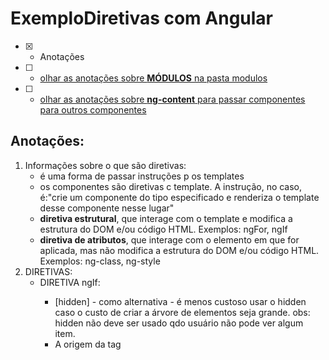# ExemploDiretivas com Angular
- [x] - Anotações
- [ ] - [olhar as anotações sobre <b>MÓDULOS</b> na pasta modulos](https://github.com/RogerioPST/aprendendo-angular/blob/master/meu-primeiro-projeto/modulos/README.MD)
- [ ] - [olhar as anotações sobre <b>ng-content</b> para passar componentes para outros componentes](https://github.com/RogerioPST/aprendendo-angular/blob/master/exemplo-diretivas/ng-content/README.MD)

## Anotações:
<ol>
<li>Informações sobre o que são diretivas:
<ul>
<li>é uma forma de passar instruções p os templates</li>
<li>os componentes são diretivas c template. A instrução, no caso, é:"crie um componente do tipo especificado e renderiza o template desse componente nesse lugar"  
</li>
<li><b>diretiva estrutural</b>, que interage com o template e modifica a estrutura do DOM e/ou código HTML. Exemplos: ngFor, ngIf 
</li>
<li><b>diretiva de atributos</b>, que interage com o elemento em que for aplicada, mas não modifica a estrutura do DOM e/ou código HTML. Exemplos: ng-class, ng-style
</li>
</ul>
</li>

<li>DIRETIVAS:
<ul>
<li>DIRETIVA ngIf: </li>
<ul>
<li>[hidden] - como alternativa - é menos custoso usar o hidden caso o custo de criar a árvore de elementos seja grande. obs: hidden não deve ser usado qdo usuário não pode ver algum item.
</li>
<li>
A origem da tag <template> é a especificação padrão Web Components que está sendo implementada nos browsers. http://webcomponents.org/articles/introduction-to-template-element
</li>
</ul>

```javascript
// .ts
cursos: string[] = [];
mostrarCursos: boolean = true;
toogleCursos(){ this.mostrarCursos = !this.mostrarCursos}
//html
<div *ngIf="cursos.length > 0">	Lista de cursos aqui</div>
<div *ngIf="cursos.length == 0">	não existem cursos </div>
<div *ngIf="mostrarCursos"> 	lista de cursos aqui </div>
<div *ngIf="!mostrarCursos"> 	não existem cursos </div>
<button (click)="toogleCursos()"> Mostrar/Esconder cursos </button>
<div [hidden]="!mostrarCursos"> 	lista de cursos aqui </div>
<div [hidden]="mostrarCursos"> 	não existem cursos </div>
<h5>Removendo o * do ngIf e usando ng-template, que é o que o angular faz por baixo dos panos</h5>
<div *ngIf="mostrarCursos">
	<div>Lista de cursos aqui</div>
</div>
<ng-template [ngIf]="mostrarCursos">
	<div>Lista de cursos aqui</div>
</ng-template>	
```
</li>

<li>DIRETIVA ngSwitch: 

```javascript
// .ts
aba: string = 'home';
abaFuncao: string = 'home';
mudaValorDaAbaFuncao(novoValor: string){this.abaFuncao = novoValor}
//html
<div [ngSwitch]="aba">
<p *ngSwitchCase="'home'">Modo home ativado</p>
<p *ngSwitchCase="'mapa'">Modo mapa ativado</p>
<p *ngSwitchCase="'lista'">Modo lista ativado</p>	
<p *ngSwitchDefault>Modo default ativado</p>	
</div>
<div>
<h5>Removendo o * do ngSwitch e usando ng-template, que é o que o angular faz por baixo dos panos</h5>
<div [ngSwitch]="aba">
<ng-template [ngSwitchCase]="'home'" ngSwitchDefault>
<p>Home ativado</p></ng-template>
<ng-template [ngSwitchCase]="'mapa'">
<p>Mapa ativado</p></ng-template>
<ng-template [ngSwitchCase]="'lista'">
<p>Lista ativado</p></ng-template>
//css
.active{ 	font-weight: bold; } 
.flexivel{ 	display: flex; 	justify-content: space-between; }
```
</li>

<li>DIRETIVA ngFor: 

```javascript

// .ts
cursos: string[] = ["Angular", "Java", "CSS"]
//html
<li *ngFor="let curso of cursos, let i = index ">
{{i}} - {{curso}}</li>
<h5>Removendo o * do ngFor e usando o ng-template, que é o que o angular faz por baixo dos panos</h5>
<ng-template ngFor [ngForOf]="cursos" let-curso let-i="index">
<li>{{i}} - {{curso}}</li></ng-template></div>
```
</li>

<li>DIRETIVA ngClass: 

```javascript

// .ts
meuFavorito : boolean = false;
onClick(){		this.meuFavorito = !this.meuFavorito	}
//html
<div [class.corAzul]="!meuFavorito" [class.corVermelho]="meuFavorito" (click)="onClick()" >{{meuFavorito}}
<p>esse texto fica com a cor de fonte e fundo de acordo com a classe</p></div>
<h5>Mesmo código acima, mas usando a diretiva ngClass</h5>
<div [ngClass]="{ 'corAzul':!meuFavorito, 
'corVermelho':meuFavorito }" (click)="onClick()"> {{meuFavorito}}
<p>esse texto fica com a cor de fonte e fundo de acordo com a classe</p></div>
//css
.corAzul{		background-color: blueviolet;}
.corVermelho{		background-color: red;}
```
</li>

<li>DIRETIVA ngStyle: 

```javascript

// .ts
ativo : boolean = false;
tamanhoFonte: number = 10;
mudarAtivo(){ this.ativo = !this.ativo }
//html
<h5>Styles com property binding (style binding)</h5>
<p>ativo: {{ativo}}</p><button
[style.backgroundColor]="ativo ? 'blue' : 'gray'"
[style.color]="ativo ? 'white' : 'black'"
[style.fontWeight]="ativo ? 'bold' : 'normal'"
[style.fontSize]=" tamanhoFonte + 'px'"
(click)="mudarAtivo()">Mudar atributo 'ativo'</button>
<h5>Mesmo código acima, mas usando a diretiva ngStyle</h5>
<button [ngStyle]="{ 'backgroundColor': ativo ? 'blue' : 'gray',
'color': ativo ? 'white' : 'black', 
'fontWeight': ativo ? 'bold' : 'normal',
'fontSize': tamanhoFonte + 'px' }" (click)="mudarAtivo()" >
Mudar atributo 'ativo'</button>
input tamanhoFonte: {{tamanhoFonte}}
<input type="text" [(ngModel)]="tamanhoFonte"> 
```
</li>
</ul>
</ol>
